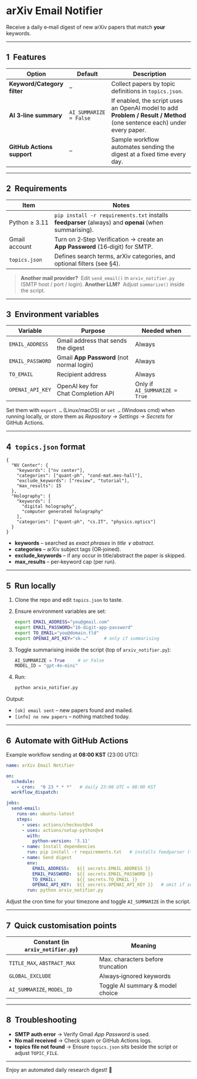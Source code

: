 # arXiv Email Notifier

Receive a daily e‑mail digest of new arXiv papers that match **your** keywords.

---

## 1  Features

| Option                      | Default                | Description                                                                                                             |
| --------------------------- | ---------------------- | ----------------------------------------------------------------------------------------------------------------------- |
| **Keyword/Category filter** | –                      | Collect papers by topic definitions in `topics.json`.                                                                   |
| **AI 3‑line summary**       | `AI_SUMMARIZE = False` | If enabled, the script uses an OpenAI model to add **Problem / Result / Method** (one sentence each) under every paper. |
| **GitHub Actions support**  | –                      | Sample workflow automates sending the digest at a fixed time every day.                                                 |

---

## 2  Requirements

| Item          | Notes                                                                                                 |
| ------------- | ----------------------------------------------------------------------------------------------------- |
| Python ≥ 3.11 | `pip install -r requirements.txt` installs **feedparser** (always) and **openai** (when summarising). |
| Gmail account | Turn on 2‑Step Verification → create an **App Password** (16‑digit) for SMTP.                         |
| `topics.json` | Defines search terms, arXiv categories, and optional filters (see §4).                                |

> **Another mail provider?**  Edit `send_email()` in `arxiv_notifier.py` (SMTP host / port / login).
> **Another LLM?**  Adjust `summarize()` inside the script.

---

## 3  Environment variables

| Variable         | Purpose                                   | Needed when                   |
| ---------------- | ----------------------------------------- | ----------------------------- |
| `EMAIL_ADDRESS`  | Gmail address that sends the digest       | Always                        |
| `EMAIL_PASSWORD` | Gmail **App Password** (not normal login) | Always                        |
| `TO_EMAIL`       | Recipient address                         | Always                        |
| `OPENAI_API_KEY` | OpenAI key for Chat Completion API        | Only if `AI_SUMMARIZE = True` |

Set them with `export …` (Linux/macOS) or `set …` (Windows cmd) when running locally,
or store them as *Repository → Settings → Secrets* for GitHub Actions.

---

## 4  `topics.json` format

```jsonc
{
  "NV Center": {
    "keywords": ["nv center"],
    "categories": ["quant-ph", "cond-mat.mes-hall"],
    "exclude_keywords": ["review", "tutorial"],
    "max_results": 15
  },
  "Holography": {
    "keywords": [
      "digital holography",
      "computer generated holography"
    ],
    "categories": ["quant-ph", "cs.IT", "physics.optics"]
  }
}
```

* **keywords** – searched as *exact phrases* in *title ∨ abstract*.
* **categories** – arXiv subject tags (OR‑joined).
* **exclude\_keywords** – if any occur in title/abstract the paper is skipped.
* **max\_results** – per‑keyword cap (per run).

---

## 5  Run locally

1. Clone the repo and edit `topics.json` to taste.
2. Ensure environment variables are set:

   ```bash
   export EMAIL_ADDRESS="you@gmail.com"
   export EMAIL_PASSWORD="16‑digit‑app‑password"
   export TO_EMAIL="you@domain.tld"
   export OPENAI_API_KEY="sk‑…"      # only if summarising
   ```
3. Toggle summarising inside the script (top of `arxiv_notifier.py`):

   ```python
   AI_SUMMARIZE = True     # or False
   MODEL_ID = "gpt-4o-mini"
   ```
4. Run:

   ```bash
   python arxiv_notifier.py
   ```

Output:

* `[ok] email sent` – new papers found and mailed.
* `[info] no new papers` – nothing matched today.

---

## 6  Automate with GitHub Actions

Example workflow sending at **08:00 KST** (23:00 UTC):

```yaml
name: arXiv Email Notifier

on:
  schedule:
    - cron:  "0 23 * * *"   # daily 23:00 UTC = 08:00 KST
  workflow_dispatch:

jobs:
  send-email:
    runs-on: ubuntu-latest
    steps:
      - uses: actions/checkout@v4
      - uses: actions/setup-python@v4
        with:
          python-version: '3.11'
      - name: Install dependencies
        run: pip install -r requirements.txt   # installs feedparser (+ openai if listed)   # openai not strictly needed if summarising off
      - name: Send digest
        env:
          EMAIL_ADDRESS:   ${{ secrets.EMAIL_ADDRESS }}
          EMAIL_PASSWORD:  ${{ secrets.EMAIL_PASSWORD }}
          TO_EMAIL:        ${{ secrets.TO_EMAIL }}
          OPENAI_API_KEY:  ${{ secrets.OPENAI_API_KEY }}   # omit if summarising off
        run: python arxiv_notifier.py
```

Adjust the cron time for your timezone and toggle `AI_SUMMARIZE` in the script.

---

## 7  Quick customisation points

| Constant (in `arxiv_notifier.py`) | Meaning                           |
| --------------------------------- | --------------------------------- |
| `TITLE_MAX`, `ABSTRACT_MAX`       | Max. characters before truncation |
| `GLOBAL_EXCLUDE`                  | Always‑ignored keywords           |
| `AI_SUMMARIZE`, `MODEL_ID`        | Toggle AI summary & model choice  |

---

## 8  Troubleshooting

* **SMTP auth error** → Verify Gmail *App Password* is used.
* **No mail received** → Check spam or GitHub Actions logs.
* **topics file not found** → Ensure `topics.json` sits beside the script or adjust `TOPIC_FILE`.

---

Enjoy an automated daily research digest! 🎉
